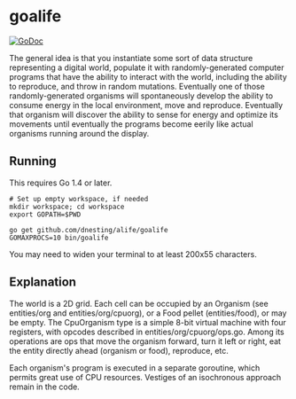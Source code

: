 # goalife

[![GoDoc](https://godoc.org/github.com/dnesting/alife/goalife?status.svg)](https://godoc.org/github.com/dnesting/alife/goalife)

The general idea is that you instantiate some sort of data structure representing a digital world, populate it with randomly-generated computer programs that have the ability to interact with the world, including the ability to reproduce, and throw in random mutations.  Eventually one of those randomly-generated organisms will spontaneously develop the ability to consume energy in the local environment, move and reproduce.  Eventually that organism will discover the ability to sense for energy and optimize its movements until eventually the programs become eerily like actual organisms running around the display.

## Running

This requires Go 1.4 or later.

    # Set up empty workspace, if needed
    mkdir workspace; cd workspace
    export GOPATH=$PWD

    go get github.com/dnesting/alife/goalife
    GOMAXPROCS=10 bin/goalife

You may need to widen your terminal to at least 200x55 characters.

## Explanation

The world is a 2D grid.  Each cell can be occupied by an Organism (see entities/org and entities/org/cpuorg), or a Food pellet (entities/food), or may be empty.  The CpuOrganism type is a simple 8-bit virtual machine with four registers, with opcodes described in entities/org/cpuorg/ops.go.  Among its operations are ops that move the organism forward, turn it left or right, eat the entity directly ahead (organism or food), reproduce, etc.

Each organism's program is executed in a separate goroutine, which permits great use of CPU resources.  Vestiges of an isochronous approach remain in the code.
